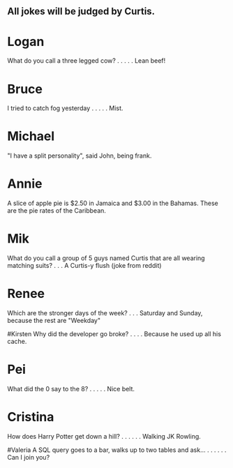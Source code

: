 ## All jokes will be judged by Curtis.
# Logan
What do you call a three legged cow?
.
.
.
.
.
Lean beef!


# Bruce
I tried to catch fog yesterday
.
.
.
.
.
Mist.


# Michael
"I have a split personality", said John, being frank.

# Annie
A slice of apple pie is $2.50 in Jamaica and $3.00 in the Bahamas. These are the pie rates of the Caribbean.

# Mik
What do you call a group of 5 guys named Curtis that
are all wearing matching suits?
.
.
.
A Curtis-y flush
(joke from reddit)  

# Renee
Which are the stronger days of the week?
.
.
.
Saturday and Sunday, because the rest are "Weekday"

#Kirsten
Why did the developer go broke?
.
.
.
.
Because he used up all his cache.

# Pei
What did the 0 say to the 8?
.
.
.
.
.
Nice belt.

# Cristina
How does Harry Potter get down a hill?
.
.
.
.
.
.
Walking JK Rowling.

#Valeria
A SQL query goes to a bar, walks up to two tables and ask... 
.
.
.
.
.
.
Can I join you?


